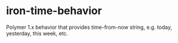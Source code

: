 # iron-time-behavior
Polymer 1.x behavior that provides time-from-now string, e.g. today, yesterday, this week, etc.
